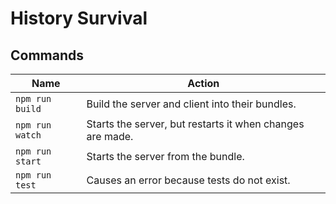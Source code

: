 # History Survival

## Commands

| Name            | Action                                                    |
| --------------- | --------------------------------------------------------- |
| `npm run build` | Build the server and client into their bundles.           |
| `npm run watch` | Starts the server, but restarts it when changes are made. |
| `npm run start` | Starts the server from the bundle.                        |
| `npm run test`  | Causes an error because tests do not exist.               |
